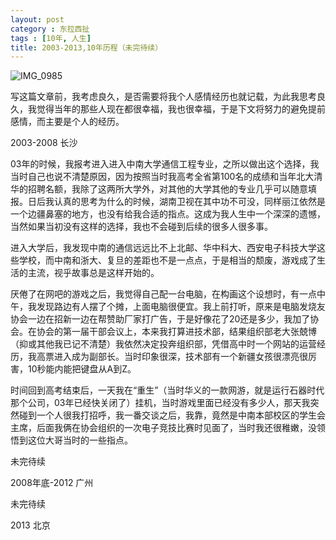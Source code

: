 ```yaml
---
layout: post
category : 东拉西扯
tags : [10年, 人生]
title: 2003-2013,10年历程（未完待续）
---
```


<img src="http://img.noreal.pro/2013/06/10.jpg" alt="IMG_0985"/> <br />

写这篇文章前，我考虑良久，是否需要将我个人感情经历也就记载，为此我思考良久，我觉得当年的那些人现在都很幸福，我也很幸福，于是下文将努力的避免提前感情，而主要是个人的经历。

2003-2008 长沙

03年的时候，我报考进入进入中南大学通信工程专业，之所以做出这个选择，我当时自己也说不清楚原因，因为按照当时我高考全省第100名的成绩和当年北大清华的招聘名额，我除了这两所大学外，对其他的大学其他的专业几乎可以随意填报。日后我认真的思考为什么的时候，湖南卫视在其中功不可没，同样丽江依然是一个边疆鼻塞的地方，也没有给我合适的指点。这成为我人生中一个深深的遗憾，当然如果当初没有这样的选择，我也不会碰到后续的很多人很多事。

进入大学后，我发现中南的通信远远比不上北邮、华中科大、西安电子科技大学这些学校，而中南和浙大、复旦的差距也不是一点点，于是相当的颓废，游戏成了生活的主流，视乎故事总是这样开始的。

厌倦了在网吧的游戏之后，我觉得自己配一台电脑，在构画这个设想时，有一点中午，我发现路边有人摆了个摊，上面电脑很便宜。我上前打听，原来是电脑发烧友协会一边在招新一边在帮赞助厂家打广告，于是好像花了20还是多少，我加了协会。在协会的第一届干部会议上，本来我打算进技术部，结果组织部老大张兢博（抑或其他我已记不清楚）我依然决定投奔组织部，凭借高中时一个网站的运营经历，我高票进入成为副部长。当时印象很深，技术部有一个新疆女孩很漂亮很厉害，10秒能内能把键盘从A到Z。

时间回到高考结束后，一天我在“重生”（当时华义的一款网游，就是运行石器时代那个公司，03年已经快关闭了）挂机，当时游戏里面已经没有多少人，那天我突然碰到一个人很我打招呼，我一番交谈之后，我靠，竟然是中南本部校区的学生会主席，后面我俩在协会组织的一次电子竞技比赛时见面了，当时我还很稚嫩，没领悟到这位大哥当时的一些指点。


未完待续


2008年底-2012 广州


未完待续


2013 北京
       



	   